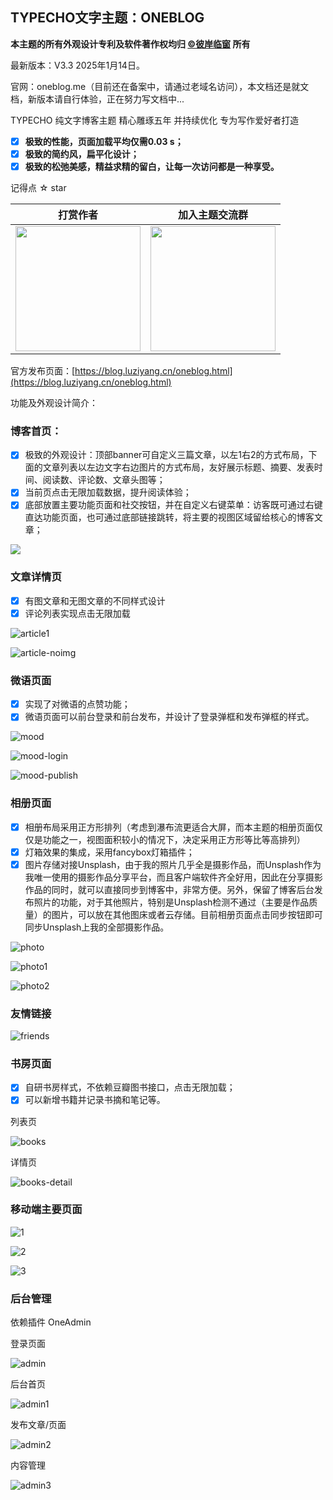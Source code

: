 ## TYPECHO文字主题：ONEBLOG

**本主题的所有外观设计专利及软件著作权均归 [©彼岸临窗](https://blog.luziyang.cn) 所有**

最新版本：V3.3 2025年1月14日。

官网：oneblog.me（目前还在备案中，请通过老域名访问），本文档还是就文档，新版本请自行体验，正在努力写文档中...

TYPECHO 纯文字博客主题 精心雕琢五年 并持续优化 专为写作爱好者打造

- [x] **极致的性能，页面加载平均仅需0.03 s；**
- [x] **极致的简约风，扁平化设计；**
- [x] **极致的松弛美感，精益求精的留白，让每一次访问都是一种享受。**

记得点 ☆ star 

|                      打赏作者                      |                 加入主题交流群                 |
| :------------------------------------------------: | :--------------------------------------------: |
| <img width="200px" src="copyright/wx/shang.png" /> | <img width="200px" src="copyright/wx/2.png" /> |

官方发布页面：[https://blog.luziyang.cn/oneblog.html](https://blog.luziyang.cn/oneblog.html)

功能及外观设计简介：

### 博客首页：

- [x] 极致的外观设计：顶部banner可自定义三篇文章，以左1右2的方式布局，下面的文章列表以左边文字右边图片的方式布局，友好展示标题、摘要、发表时间、阅读数、评论数、文章头图等；
- [x] 当前页点击无限加载数据，提升阅读体验；
- [x] 底部放置主要功能页面和社交按钮，并在自定义右键菜单：访客既可通过右键直达功能页面，也可通过底部链接跳转，将主要的视图区域留给核心的博客文章；

![](copyright/home.png)

### 文章详情页

- [x] 有图文章和无图文章的不同样式设计
- [x] 评论列表实现点击无限加载

![article1](copyright/article.png)

![article-noimg](copyright/article-noimg.png)

### 微语页面

- [x] 实现了对微语的点赞功能；
- [x] 微语页面可以前台登录和前台发布，并设计了登录弹框和发布弹框的样式。

![mood](copyright/mood.png)

![mood-login](copyright/mood-login.png)

![mood-publish](copyright/mood-publish.png)

### 相册页面

- [x] 相册布局采用正方形排列（考虑到瀑布流更适合大屏，而本主题的相册页面仅仅是功能之一，视图面积较小的情况下，决定采用正方形等比等高排列）
- [x] 灯箱效果的集成，采用fancybox灯箱插件；
- [x] 图片存储对接Unsplash，由于我的照片几乎全是摄影作品，而Unsplash作为我唯一使用的摄影作品分享平台，而且客户端软件齐全好用，因此在分享摄影作品的同时，就可以直接同步到博客中，非常方便。另外，保留了博客后台发布照片的功能，对于其他照片，特别是Unsplash检测不通过（主要是作品质量）的图片，可以放在其他图床或者云存储。目前相册页面点击同步按钮即可同步Unsplash上我的全部摄影作品。

![photo](copyright/photo.png)

![photo1](copyright/photo1.png)

![photo2](copyright/photo2.png)

### 友情链接

![friends](copyright/friends.png)

### 书房页面

- [x] 自研书房样式，不依赖豆瓣图书接口，点击无限加载；
- [x] 可以新增书籍并记录书摘和笔记等。

列表页

![books](copyright/books.png)

详情页

![books-detail](copyright/books-detail.png)

### 移动端主要页面

![1](copyright/mobile/1.png)

![2](copyright/mobile/2.png)

![3](copyright/mobile/3.png)

### 后台管理

依赖插件 OneAdmin

登录页面

![admin](copyright/admin.png)

后台首页

![admin1](copyright/admin1.png)

发布文章/页面

![admin2](copyright/admin2.png)

内容管理

![admin3](copyright/admin3.png)
